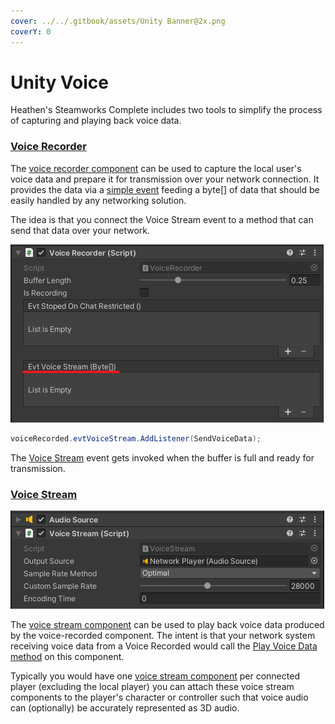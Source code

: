 ```yaml
---
cover: ../../.gitbook/assets/Unity Banner@2x.png
coverY: 0
---
```


# Unity Voice

Heathen's Steamworks Complete includes two tools to simplify the process of capturing and playing back voice data.

### [Voice Recorder](../../heathens-toolkit-for-steamworks-sdk/unity/components/voice-recorder.md)

The [voice recorder component](../../heathens-toolkit-for-steamworks-sdk/unity/components/voice-recorder.md) can be used to capture the local user's voice data and prepare it for transmission over your network connection. It provides the data via a [simple event](../../heathens-toolkit-for-steamworks-sdk/unity/components/voice-recorder.md#evtvoicestream) feeding a byte\[] of data that should be easily handled by any networking solution.

The idea is that you connect the Voice Stream event to a method that can send that data over your network.

![](<../../.gitbook/assets/image (158) (1) (1).png>)

```csharp
voiceRecorded.evtVoiceStream.AddListener(SendVoiceData);
```

The [Voice Stream](../../heathens-toolkit-for-steamworks-sdk/unity/components/voice-recorder.md#evtvoicestream) event gets invoked when the buffer is full and ready for transmission.

### [Voice Stream](../../heathens-toolkit-for-steamworks-sdk/unity/components/voice-stream.md)

![](<../../.gitbook/assets/image (187) (1) (1) (1).png>)

The [voice stream component](../../heathens-toolkit-for-steamworks-sdk/unity/components/voice-stream.md) can be used to play back voice data produced by the voice-recorded component. The intent is that your network system receiving voice data from a Voice Recorded would call the [Play Voice Data method](../../heathens-toolkit-for-steamworks-sdk/unity/components/voice-stream.md#play-voice-data) on this component.

Typically you would have one [voice stream component](../../heathens-toolkit-for-steamworks-sdk/unity/components/voice-stream.md) per connected player (excluding the local player) you can attach these voice stream components to the player's character or controller such that voice audio can (optionally) be accurately represented as 3D audio.
